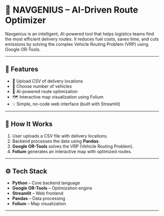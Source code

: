 # 🚚 NAVGENIUS – AI-Driven Route Optimizer

Navgenius is an intelligent, AI-powered tool that helps logistics teams find the most efficient delivery routes. It reduces fuel costs, saves time, and cuts emissions by solving the complex Vehicle Routing Problem (VRP) using Google OR-Tools.

---

## 📌 Features

- 📁 Upload CSV of delivery locations
- 🚐 Choose number of vehicles
- 🧠 AI-powered route optimization
- 🗺️ Interactive map visualization using Folium
- 💡 Simple, no-code web interface (built with Streamlit)

---

## 🧠 How It Works

1. User uploads a CSV file with delivery locations.
2. Backend processes the data using **Pandas**.
3. **Google OR-Tools** solves the VRP (Vehicle Routing Problem).
4. **Folium** generates an interactive map with optimized routes.

---

## ⚙️ Tech Stack

- **Python** – Core backend language  
- **Google OR-Tools** – Optimization engine  
- **Streamlit** – Web frontend  
- **Pandas** – Data processing  
- **Folium** – Map visualization  

---

